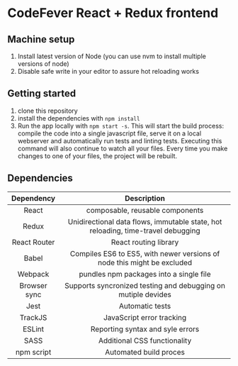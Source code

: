 # CodeFever React + Redux frontend
## Machine setup
1. Install latest version of Node (you can use nvm to install multiple versions of node)
2. Disable safe write in your editor to assure hot reloading works

## Getting started
1. clone this repository
2. install the dependencies with `npm install`
3. Run the app locally with `npm start -s`. This will start the build process: compile the code into a single javascript file, serve it on a local webserver and automatically run tests and linting tests. Executing this command will also continue to watch all your files. Every time you make changes to one of your files, the project will be rebuilt.


## Dependencies
 
**Dependency**|**Description**
:-----:|:-----:
React|composable, reusable components
Redux|Unidirectional data flows, immutable state, hot reloading, time-travel debugging
React Router|React routing library 
Babel|Compiles ES6 to ES5, with newer versions of node this might be excluded
Webpack|pundles npm packages into a single file
Browser sync|Supports syncronized testing and debugging on mutiple devides
Jest|Automatic tests 
TrackJS|JavaScript error tracking
ESLint|Reporting syntax and syle errors 
SASS|Additional CSS functionality 
npm script|Automated build proces
